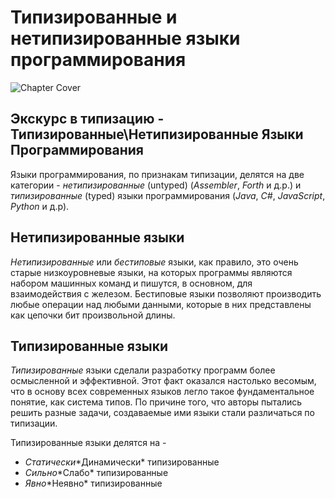 # Типизированные и нетипизированные языки программирования

![Chapter Cover](./images/chapter-cover.png)

## Экскурс в типизацию - Типизированные\Нетипизированные Языки Программирования

Языки программирования, по признакам типизации, делятся на две категории - _нетипизированные_ (untyped) (_Assembler_, _Forth_ и д.р.) и _типизированные_ (typed) языки программирования (_Java_, _C#_, _JavaScript_, _Python_ и д.р).

## Нетипизированные языки

_Нетипизированные_ или _бестиповые_ языки, как правило, это очень старые низкоуровневые языки, на которых программы являются набором машинных команд и пишутся, в основном, для взаимодействия с железом. Бестиповые языки позволяют производить любые операции над любыми данными, которые в них представлены как цепочки бит произвольной длины.

## Типизированные языки

_Типизированные_ языки сделали разработку программ более осмысленной и эффективной. Этот факт оказался настолько весомым, что в основу всех современных языков легло такое фундаментальное понятие, как система типов. По причине того, что авторы пытались решить разные задачи, создаваемые ими языки стали различаться по типизации.

Типизированные языки делятся на -

-   _Статически_\*Динамически\* типизированные
-   _Сильно_\*Слабо\* типизированные
-   _Явно_\*Неявно\* типизированные
